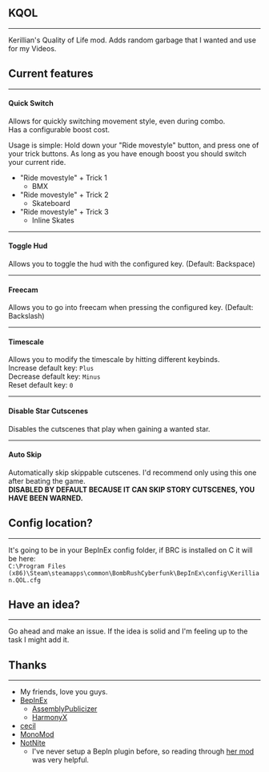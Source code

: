 ## KQOL
___
Kerillian's Quality of Life mod. Adds random garbage that I wanted and use for my Videos.

## Current features
___

#### Quick Switch
Allows for quickly switching movement style, even during combo.<br>
Has a configurable boost cost.<br>

Usage is simple: Hold down your "Ride movestyle" button, and press one of your trick buttons. As long as you have enough boost you should switch your current ride.
- "Ride movestyle" + Trick 1
  - BMX
- "Ride movestyle" + Trick 2
  - Skateboard
- "Ride movestyle" + Trick 3
  - Inline Skates
___

#### Toggle Hud
Allows you to toggle the hud with the configured key. (Default: Backspace)
___

#### Freecam
Allows you to go into freecam when pressing the configured key. (Default: Backslash)
___

#### Timescale
Allows you to modify the timescale by hitting different keybinds.<br>
Increase default key: `Plus`<br>
Decrease default key: `Minus`<br>
Reset default key: `0`

___

#### Disable Star Cutscenes
Disables the cutscenes that play when gaining a wanted star.
___

#### Auto Skip
Automatically skip skippable cutscenes. I'd recommend only using this one after beating the game.<br>
**DISABLED BY DEFAULT BECAUSE IT CAN SKIP STORY CUTSCENES, YOU HAVE BEEN WARNED.**

## Config location?
___
It's going to be in your BepInEx config folder, if BRC is installed on C it will be here:</br>
`C:\Program Files (x86)\Steam\steamapps\common\BombRushCyberfunk\BepInEx\config\Kerillian.QOL.cfg`

## Have an idea?
___
Go ahead and make an issue. If the idea is solid and I'm feeling up to the task I might add it.

## Thanks
___
- My friends, love you guys.
- [BepInEx](https://github.com/BepInEx/BepInEx)
  - [AssemblyPublicizer](https://github.com/BepInEx/BepInEx.AssemblyPublicizer)
  - [HarmonyX](https://github.com/BepInEx/HarmonyX)
- [cecil](https://www.mono-project.com/docs/tools+libraries/libraries/Mono.Cecil/)
- [MonoMod](https://github.com/MonoMod/MonoMod)
- [NotNite](https://github.com/NotNite)
  - I've never setup a BepIn plugin before, so reading through [her mod](https://github.com/SlopCrew/SlopCrew) was very helpful.
